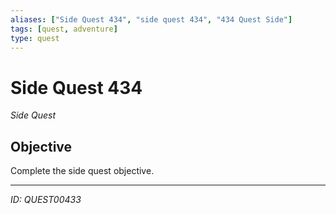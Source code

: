 ```yaml
---
aliases: ["Side Quest 434", "side quest 434", "434 Quest Side"]
tags: [quest, adventure]
type: quest
---
```


# Side Quest 434

*Side Quest*

## Objective
Complete the side quest objective.

---
*ID: QUEST00433*